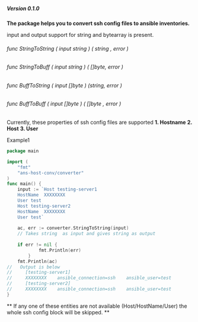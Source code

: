 
##### Version 0.1.0
**The package helps you to convert ssh config files to ansible inventories.**

input and output support for string and bytearray is present.

###### func StringToString ( input string )  ( string , error )
###### func StringToBuff ( input string ) ( []byte, error )
###### func BuffToString ( input []byte ) (string, error )
###### func BuffToBuff ( input []byte ) ( []byte , error )


Currently, these properties of ssh config files are supported 
**1. Hostname**
**2. Host**
**3. User**


Example1 
```go
package main 

import (
	"fmt"
	"ans-host-conv/converter"
)
func main() {
	input := `Host testing-server1 
	HostName  XXXXXXXX
	User test
	Host testing-server2 
	HostName  XXXXXXXX
	User test`
	
	ac, err := converter.StringToString(input)
	// Takes string  as input and gives string as output 
	
	if err != nil {
			fmt.Println(err)
		}
	fmt.Println(ac)
//	 Output is below 
//     [testing-server1]
//     XXXXXXXX    ansible_connection=ssh    ansible_user=test
//     [testing-server2]
//     XXXXXXXX    ansible_connection=ssh    ansible_user=test
}
```

** If any one of these entities are not available (Host/HostName/User) the whole ssh config block will be skipped. **



